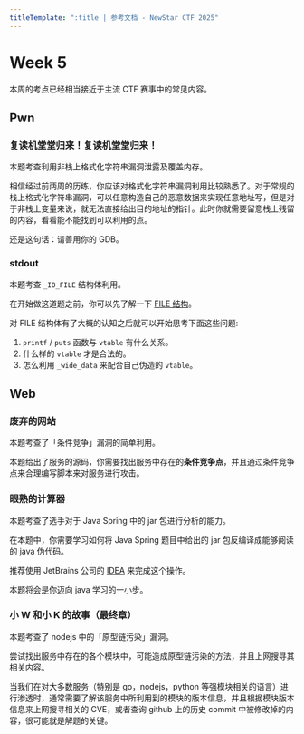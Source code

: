 ```yaml
---
titleTemplate: ":title | 参考文档 - NewStar CTF 2025"
---
```


<script setup>
import Container from '@/components/docs/Container.vue'
import Link from '@/components/docs/Link.vue'
import { ElTag, ElCollapse, ElCollapseItem, ElTooltip } from 'element-plus'
import 'element-plus/es/components/tag/style/css'
import 'element-plus/es/components/collapse/style/css'
import 'element-plus/es/components/collapse-item/style/css'
import 'element-plus/es/components/tooltip/style/css'
</script>

# Week 5

本周的考点已经相当接近于主流 CTF 赛事中的常见内容。

## Pwn

### 复读机堂堂归来！复读机堂堂归来！

<Container type='info'>

本题考查利用非栈上格式化字符串漏洞泄露及覆盖内存。

</Container>

相信经过前两周的历练，你应该对格式化字符串漏洞利用比较熟悉了。对于常规的栈上格式化字符串漏洞，可以任意构造自己的恶意数据来实现任意地址写，但是对于非栈上变量来说，就无法直接给出目的地址的指针。此时你就需要留意栈上残留的内容，看看能不能找到可以利用的点。

还是这句话：请善用你的 GDB。

### stdout

<Container type='info'>

本题考查 `_IO_FILE` 结构体利用。

</Container>

在开始做这道题之前，你可以先了解一下 [FILE 结构](https://ctf-wiki.org/pwn/linux/user-mode/io-file/introduction/)。

对 FILE 结构体有了大概的认知之后就可以开始思考下面这些问题:
1. `printf` / `puts` 函数与 `vtable` 有什么关系。
2. 什么样的 `vtable` 才是合法的。
3. 怎么利用 `_wide_data` 来配合自己伪造的 `vtable`。

## Web

### 废弃的网站

<Container type='info'>

本题考查了「条件竞争」漏洞的简单利用。

</Container>

本题给出了服务的源码，你需要找出服务中存在的**条件竞争点**，并且通过条件竞争点来合理编写脚本来对服务进行攻击。

### 眼熟的计算器

<Container type='info'>

本题考查了选手对于 Java Spring 中的 jar 包进行分析的能力。

</Container>

在本题中，你需要学习如何将 Java Spring 题目中给出的 jar 包反编译成能够阅读的 java 伪代码。

推荐使用 JetBrains 公司的 [IDEA](https://www.jetbrains.com/zh-cn/idea/download/?section=windows) 来完成这个操作。

本题将会是你迈向 java 学习的一小步。

### 小 W 和小 K 的故事（最终章）

<Container type='info'>

本题考查了 nodejs 中的「原型链污染」漏洞。

</Container>

尝试找出服务中存在的各个模块中，可能造成原型链污染的方法，并且上网搜寻其相关内容。

当我们在对大多数服务<span data-desc>（特别是 go，nodejs，python 等强模块相关的语言）</span>进行渗透时，通常需要了解该服务中所利用到的模块的版本信息，并且根据模块版本信息来上网搜寻相关的 CVE，或者查询 github 上的历史 commit 中被修改掉的内容，很可能就是解题的关键。